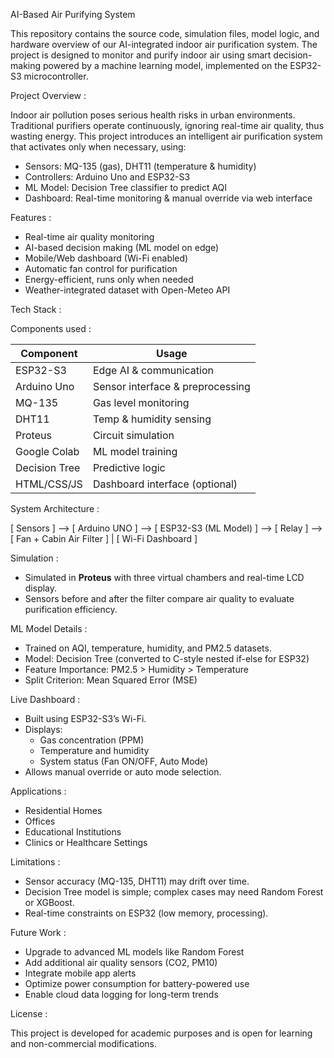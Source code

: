 
AI-Based Air Purifying System

This repository contains the source code, simulation files, model logic, and hardware overview of our AI-integrated indoor air purification system. The project is designed to monitor and purify indoor air using smart decision-making powered by a machine learning model, implemented on the ESP32-S3 microcontroller.

Project Overview : 

Indoor air pollution poses serious health risks in urban environments. Traditional purifiers operate continuously, ignoring real-time air quality, thus wasting energy. This project introduces an intelligent air purification system that activates only when necessary, using:

-  Sensors: MQ-135 (gas), DHT11 (temperature & humidity)
-  Controllers: Arduino Uno and ESP32-S3
-  ML Model: Decision Tree classifier to predict AQI
-  Dashboard: Real-time monitoring & manual override via web interface



Features :

-  Real-time air quality monitoring
-  AI-based decision making (ML model on edge)
-  Mobile/Web dashboard (Wi-Fi enabled)
-  Automatic fan control for purification
-  Energy-efficient, runs only when needed
-  Weather-integrated dataset with Open-Meteo API



Tech Stack :

Components used : 

| Component   | 		Usage            |
|-------------|----------------------------------|
| ESP32-S3    | Edge AI & communication          |
| Arduino Uno | Sensor interface & preprocessing |
| MQ-135      | Gas level monitoring 		 |
| DHT11       | Temp & humidity sensing          |
| Proteus     | Circuit simulation               |
| Google Colab| ML model training                |
| Decision Tree | Predictive logic               |
| HTML/CSS/JS | Dashboard interface (optional)   |


 System Architecture :

[ Sensors ] --> [ Arduino UNO ] --> [ ESP32-S3 (ML Model) ] --> [ Relay ] --> [ Fan + Cabin Air Filter ]
                                                        |
                                                  [ Wi-Fi Dashboard ]


 Simulation :

- Simulated in **Proteus** with three virtual chambers and real-time LCD display.
- Sensors before and after the filter compare air quality to evaluate purification efficiency.


 ML Model Details :

-  Trained on AQI, temperature, humidity, and PM2.5 datasets.
-  Model: Decision Tree (converted to C-style nested if-else for ESP32)
-  Feature Importance: PM2.5 > Humidity > Temperature
-  Split Criterion: Mean Squared Error (MSE)


 Live Dashboard :

- Built using ESP32-S3’s Wi-Fi.
- Displays:
  - Gas concentration (PPM)
  - Temperature and humidity
  - System status (Fan ON/OFF, Auto Mode)
- Allows manual override or auto mode selection.


 Applications :

-  Residential Homes
-  Offices
-  Educational Institutions
-  Clinics or Healthcare Settings



Limitations :

- Sensor accuracy (MQ-135, DHT11) may drift over time.
- Decision Tree model is simple; complex cases may need Random Forest or XGBoost.
- Real-time constraints on ESP32 (low memory, processing).



Future Work :

- Upgrade to advanced ML models like Random Forest
- Add additional air quality sensors (CO2, PM10)
- Integrate mobile app alerts
- Optimize power consumption for battery-powered use
- Enable cloud data logging for long-term trends


License :

This project is developed for academic purposes and is open for learning and non-commercial modifications.

